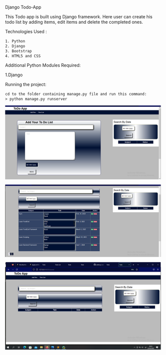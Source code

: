 Django Todo-App

This Todo app is built using Django framework. Here user can create his todo list by adding items, edit items and delete the completed ones.

Technologies Used :

    1. Python
    2. Django
    3. Bootstrap
    4. HTML5 and CSS

Additional Python Modules Required:

1.Django

Running the project:

    cd to the folder containing manage.py file and run this command:
    > python manage.py runserver


![alt text](https://github.com/anthony-ndegwa-dev/TodoApp-Django/blob/main/img/ToDOApp1.png)

![alt text](https://github.com/anthony-ndegwa-dev/TodoApp-Django/blob/main/img/ToDOApp2.png)

![alt text](https://github.com/anthony-ndegwa-dev/TodoApp-Django/blob/main/img/ToDOApp3.png)
